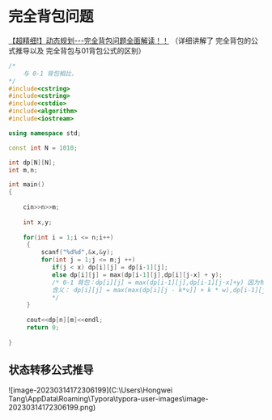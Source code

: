 # 完全背包问题

[【超精细!】动态规划---完全背包问题全面解读！！](https://www.bilibili.com/video/BV1ta411e7jt/?spm_id_from=333.337.search-card.all.click&vd_source=235a1e7b912d1c10826a324e11418122)    （详细讲解了 完全背包的公式推导以及 完全背包与01背包公式的区别）

```C++
/*
    与 0-1 背包相比，
*/
#include<cstring>
#include<cstring>
#include<cstdio>
#include<algorithm>
#include<iostream>

using namespace std;

const int N = 1010;

int dp[N][N];
int m,n;

int main()
{
    
    cin>>n>>m;
    
    int x,y;
    
    for(int i = 1;i <= n;i++)
     {
         scanf("%d%d",&x,&y);
         for(int j = 1;j <= m;j ++)
            if(j < x) dp[i][j] = dp[i-1][j];
            else dp[i][j] = max(dp[i-1][j],dp[i][j-x] + y);  
        	/* 0-1 背包：dp[i][j] = max(dp[i-1][j],dp[i-1][j-x]+y) 因为物品数量无限，所以dp[i][j] 由dp[i][j-x] 决定 。
        	含义： dp[i][j] = max(max(dp[i][j - k*v]] + k * w),dp[i-1][j]); ( 0 <= k <= j/v ) 从中选取一个k，使其性价比高过dp[i-1][j]
        	*/
     }
     
     cout<<dp[n][m]<<endl;
     return 0;
    
}
```

## 状态转移公式推导

![image-20230314172306199](C:\Users\Hongwei Tang\AppData\Roaming\Typora\typora-user-images\image-20230314172306199.png)